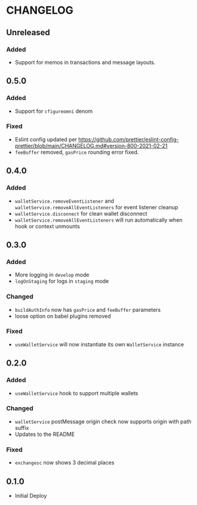 # CHANGELOG

## Unreleased

### Added

- Support for memos in transactions and message layouts.

## 0.5.0

### Added

- Support for `cfigureomni` denom

### Fixed

- Eslint config updated per https://github.com/prettier/eslint-config-prettier/blob/main/CHANGELOG.md#version-800-2021-02-21
- `feeBuffer` removed, `gasPrice` rounding error fixed.

## 0.4.0

### Added

- `walletService.removeEventListener` and `walletService.removeAllEventListeners` for event listener cleanup
- `walletService.disconnect` for clean wallet disconnect
- `walletService.removeAllEventListeners` will run automatically when hook or context unmounts

## 0.3.0

### Added

- More logging in `develop` mode
- `logOnStaging` for logs in `staging` mode

### Changed

- `buildAuthInfo` now has `gasPrice` and `feeBuffer` parameters
- loose option on babel plugins removed

### Fixed

- `useWalletService` will now instantiate its own `WalletService` instance

## 0.2.0

### Added

- `useWalletService` hook to support multiple wallets

### Changed

- `walletService` postMessage origin check now supports origin with path suffix
- Updates to the README

### Fixed

- `exchangesc` now shows 3 decimal places

## 0.1.0

- Initial Deploy
